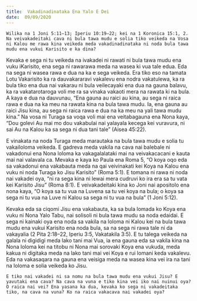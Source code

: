 ```yaml
---
title:  Vakadinadinataka Ena Yalo E Dei
date:  09/09/2020
---
```


`Wilika na 1 Joni 5:11–13; Iperiu 10:19–22; kei na 1 Koronica 15:1, 2. Na veivakadeitaki cava ni bula tawa mudu e solia tiko veikeda na Vosa ni Kalou me rawa kina veikeda meda vakadinadinataka ni noda bula tawa mudu ena vukui Karisito e ka dina?`

Kevaka e sega ni tu veikeda na ivakadei ni rawati ni bula tawa mudu ena vuku iKarisito, ena sega ni rawarawa meda na wasea ki vua tale edua. Eda na sega ni wasea rawa e dua na ka e sega veikeda. Era tiko eso na tamata Lotu Vakarisito ka ra dauvakararavi vakalevu ena nodra vakatulewa, ka ra bula tiko ena dua nai vakarau ni bula veilecayaki ena dua na gauna balavu, ka ra vakatarotaroga voli me ra sa vinaka vakaoti mera na rawata ki na bula. A kaya e dua na dauvunau, “Ena gauna au raici au kina, au sega ni raica rawa e dua na ka meu na rawata kina na bula tawa mudu. Ia, ena gauna au raici Jisu kina, au sega ni raica rawa e dua na ka meu na yali tawa mudu kina.” Na vosa ni Turaga sa voqa voli mai ena veitabagauna ena Nona kaya, “Dou golevi Au mai mo dou vakabulai nai yalayala kecega kei vuravura, ni sai Au na Kalou ka sa sega ni dua tani tale” (Aisea 45:22).

E vinakata na noda Turaga meda marautaka na bula tawa mudu e solia tu vakailoloma veikeda. E gadreva meda vakila na cava nai balebale ni vakadonui ena Nona loloma ka vakagalalataki mai na veivakacacani e kauta mai nai valavala ca. Mevaka e kaya ko Paula ena Roma 5, “O koya oqo eda sa vakadonui ena vakabauta meda na qai veivinakati kei Koya na Kalou ena vuku ni noda Turaga ko Jisu Karisito” (Roma 5:1). E tomana ni rawa ni noda nai vakadei oya, “ni ra sega kina ni lewai mera cudruvi ko ira era sa tu vata kei Karisito Jisu” (Roma 8:1). E veivakadeitaki kina ko Joni nai apositolo ena nona kaya, “O koya sa tu vua na Luvena sa tu vei koya na bula; o koya sa sega ni tu vua na Luve ni Kalou sa sega ni tu vua na bula” (1 Joni 5:12).

Kevaka eda sa ciqomi Jisu ena vakabauta, ka sa bula lomada ko Koya ena vuku ni Nona Yalo Tabu, nai solisoli ni bula tawa mudu sa noda edaidai. E sega ni kainaki oya ena noda sa vakila na loloma ni Kalou kei na bula tawa mudu ena vukui Karisito ena noda bula, sa na sega ni rawa tale ni da vakayalia (2 Pita 2:18–22, Iperiu 3:5, Vakatakila 3:5). E tu talega veikeda na galala ni digidigi meda lako tani mai Vua, ia ena gauna eda sa vakila kina na Nona loloma kei na titobu ni Nona mai sorovaki Koya ena vukuda, meda kakua ni digitaka meda na lako tani mai vei Koya e rui lomani keda vakalevu. Eda na vakasaqara na gauna ena veisiga meda na wasea kina vei ira na tani na loloma e solia veikeda ko Jisu.

`E tiko nai vakadei ni sa nomu na bula tawa mudu ena vukui Jisu? E yavutaki ena cava? Na cava na vuna e tiko kina vei iko nai nuinui oya? O raica nai vei? Ena yasana ka dua, kevaka ko sega ni vakadeitaka tiko, na cava na vuna? Ko na raica vakacava nai vakadei oya?`
